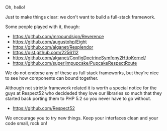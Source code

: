 Oh, hello!

Just to make things clear: we don't want to build a full-stack framework.

Some people played with it, though:

  * https://github.com/mrpoundsign/Reverence
  * https://github.com/augustohp/Eight
  * https://github.com/alganet/Resplendor
  * https://gist.github.com/2256112
  * https://github.com/alganet/ConfigDoctrineSymfony2HttpKernel/
  * https://github.com/superjimpupcake/PupcakeRespectRoute

We do not endorse any of these as full stack frameworks, but they're nice to see how components can bound together.

Although not strictly framework related it is worth a special notice for the guys at Respect52 who decideded they love our libraries so much that they started back porting them to PHP 5.2 so you never have to go without.
  * https://github.com/Respect52

We encourage you to try new things. Keep your interfaces clean and your code small, rock on!